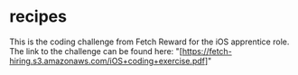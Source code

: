 # recipes
This is the coding challenge from Fetch Reward for the iOS apprentice role. The link to the challenge can be found here: "[https://fetch-hiring.s3.amazonaws.com/iOS+coding+exercise.pdf]"
